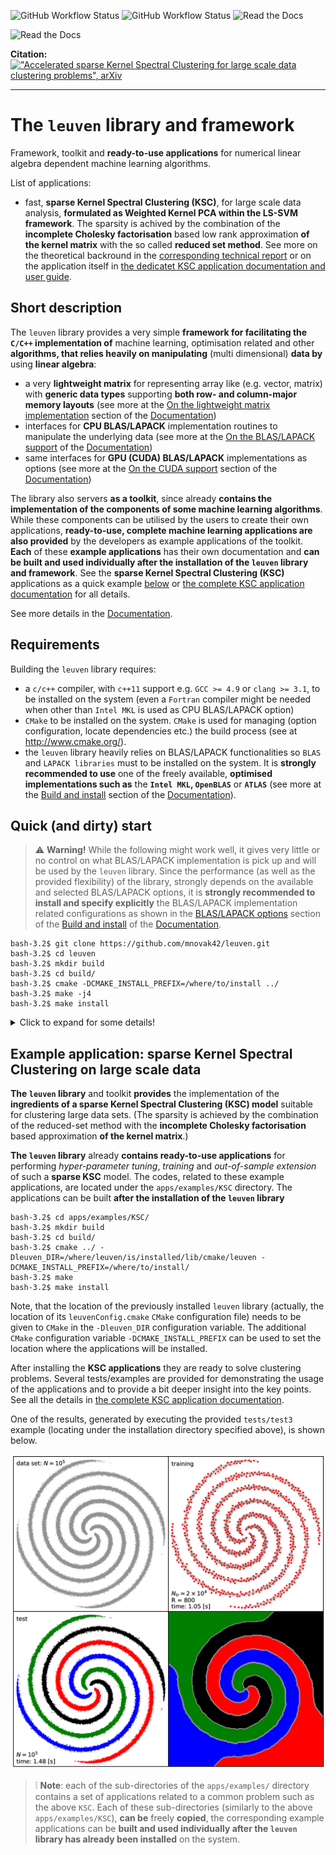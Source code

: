 ![GitHub Workflow Status](https://img.shields.io/github/actions/workflow/status/mnovak42/leuven/cpu-build?branch=master&label=leuven%3A%20CPU-build%20%26%20tests&logo=github&logoColor=blue&style=plastic)
![GitHub Workflow Status](https://img.shields.io/github/actions/workflow/status/mnovak42/leuven/CUDA-ubuntu-build?label=leuven%3A%20CUDA%20build&logo=GitHub&logoColor=blue&style=plastic)
![Read the Docs](https://img.shields.io/readthedocs/leuven?label=leuven%3A%20doc%20&logo=read%20the%20docs&logoColor=white&style=plastic)

![Read the Docs](https://img.shields.io/readthedocs/leuven-ksc?label=applications-KSC%3A%20doc&logo=read%20the%20docs&logoColor=white&style=plastic)


**Citation:** [!["Accelerated sparse Kernel Spectral Clustering for large scale data clustering problems", arXiv](https://img.shields.io/badge/arXiv-2310.13381-b31b1b.svg)](https://arxiv.org/abs/2310.13381)


----

# The `leuven` library and framework

Framework, toolkit and **ready-to-use applications** for numerical linear algebra dependent machine learning algorithms. 

List of applications: 

 - fast, **sparse Kernel Spectral Clustering (KSC)**, for large scale data analysis, **formulated as Weighted Kernel PCA within the LS-SVM framework**. The sparsity is achived by the combination of the **incomplete Cholesky factorisation** based low rank approximation **of the kernel matrix** with the so called **reduced set method**. See more on the theoretical backround in the [corresponding technical report](https://www.esat.kuleuven.be/stadius/ADB/novak/kscicd_internal.pdf) or on the application itself in [the dedicatet KSC application documentation and user guide](https://leuven-ksc.readthedocs.io/en/latest/).


## Short description

The `leuven` library provides a very simple **framework for facilitating the `C/C++` implementation of** machine learning, optimisation related and other **algorithms, that relies heavily on manipulating** (multi dimensional) **data by** using **linear algebra**:

 - a very **lightweight matrix** for representing array like (e.g. vector, matrix) with **generic data types** supporting **both row- and column-major memory layouts** (see more at the [On the lightweight matrix implementation](https://leuven.readthedocs.io/en/latest/main/introduction.html#on-the-lightweight-matrix-implementation) section of the [Documentation](https://leuven.readthedocs.io/en/latest/))
 - interfaces for **CPU BLAS/LAPACK** implementation routines to manipulate the underlying data (see more at the [On the BLAS/LAPACK support](https://leuven.readthedocs.io/en/latest/main/introduction.html#on-the-blas-lapack-support) of the [Documentation](https://leuven.readthedocs.io/en/latest/))
 - same interfaces for **GPU (CUDA) BLAS/LAPACK** implementations as options (see more at the [On the CUDA support](https://leuven.readthedocs.io/en/latest/main/introduction.html#on-the-cuda-support) section of the [Documentation](https://leuven.readthedocs.io/en/latest/))  
 
 
 The library also servers **as a toolkit**, since already **contains the implementation of the components of some machine learning algorithms**. While these components can be utilised by the users to create their own applications, **ready-to-use, complete machine learning applications are also provided** by the developers as example applications of the toolkit. **Each** of these **example applications** has their own documentation and **can be built and used individually after the installation of the `leuven` library and framework**. See the **sparse Kernel Spectral Clustering (KSC)** applications as a quick example [below](example-application:-sparse-Kernel-Spectral-Clustering-on-large-scale-data) or [the complete KSC application documentation](https://leuven-ksc.readthedocs.io/en/latest/) for all details.

 See more details in the [Documentation](https://leuven.readthedocs.io/en/latest/).


## Requirements

Building the `leuven` library requires:

 - a `c/c++` compiler, with `c++11` support e.g. `GCC >= 4.9` or `clang >= 3.1`, to be installed on the system (even a `Fortran` compiler might be needed when other than `Intel MKL` is used as CPU BLAS/LAPACK option)
 - `CMake` to be installed on the system. `CMake` is used for managing (option configuration, locate dependencies etc.) the build process (see at http://www.cmake.org/).
 - the `leuven` library heavily relies on BLAS/LAPACK functionalities so `BLAS` and `LAPACK libraries` must to be installed on the system. It is **strongly recommended to use** one of the freely available, **optimised implementations such as** the **`Intel MKL`, `OpenBLAS`** or **`ATLAS`** (see more at the [Build and install](https://leuven.readthedocs.io/en/latest/main/install.html) section of the [Documentation](https://leuven.readthedocs.io/en/latest/)).


## Quick (and dirty) start

> :warning: **Warning!** While the following might work well, it gives very little or no control on what BLAS/LAPACK implementation is pick up and will be used by the `leuven` library. Since the performance (as well as the provided flexibility) of the library, strongly depends on the available and selected BLAS/LAPACK options, it is **strongly recommended to install and specify explicitly** the BLAS/LAPACK implementation related configurations as shown in the [BLAS/LAPACK options](https://leuven.readthedocs.io/en/latest/main/install.html#blas-lapack-options) section of the [Build and install](https://leuven.readthedocs.io/en/latest/main/install.html#) of the [Documentation](https://leuven.readthedocs.io/en/latest/).

    bash-3.2$ git clone https://github.com/mnovak42/leuven.git
    bash-3.2$ cd leuven
    bash-3.2$ mkdir build
    bash-3.2$ cd build/
    bash-3.2$ cmake -DCMAKE_INSTALL_PREFIX=/where/to/install ../
    bash-3.2$ make -j4
    bash-3.2$ make install

<details>
  <summary>Click to expand for some details!</summary>


When BLAS/LAPACK libraries are installed at one of the standard location of the system (e.g. `/usr/local/lib64, /usr/local/lib, /usr/lib64, /usr/lib, etc.`, one can skip the explicit specification of the required BLAS/LAPACK implementation during the `cmake` configuration of the `leuven` library since the required libraries will be searched under these standard locations automatically in this case. So after cloning  

    bash-3.2$ git clone https://github.com/mnovak42/leuven.git
    Cloning into 'leuven'...
    remote: Enumerating objects: 300, done.
    remote: Counting objects: 100% (300/300), done.
    remote: Compressing objects: 100% (239/239), done.
    remote: Total 300 (delta 60), reused 282 (delta 52), pack-reused 0
    Receiving objects: 100% (300/300), 46.29 MiB | 10.64 MiB/s, done.
    Resolving deltas: 100% (60/60), done.

and entering to the main `leuven` directory 

    bash-3.2$ cd leuven

one can perform the following steps to install the library:

1. Create a `build` directory where all the configuration and build related objects, files will be placed
  
       bash-3.2$ mkdir build

2. Change to the previously created build directory and generate the make files with the given configurations (`-DCMAKE_INSTALL_PREFIX` `cmake` configuration option specifies the location where the final product will be installed e.g. my `/Users/mnovak/opt/leuven1` directory in this case)

       bash-3.2$ cd build/
       bash-3.2$ cmake -DCMAKE_INSTALL_PREFIX=/Users/mnovak/opt/leuven1 ../
       -- The C compiler identification is AppleClang 10.0.0.10001145
       -- The CXX compiler identification is AppleClang 10.0.0.10001145
       -- Check for working C compiler: /Applications/Xcode.app/Contents/Developer/Toolchains/XcodeDefault.xctoolchain/usr/bin/cc
       -- Check for working C compiler: /Applications/Xcode.app/Contents/Developer/Toolchains/XcodeDefault.xctoolchain/usr/bin/cc -- works
       -- Detecting C compiler ABI info
       -- Detecting C compiler ABI info - done
       -- Detecting C compile features
       -- Detecting C compile features - done
       -- Check for working CXX compiler: /Applications/Xcode.app/Contents/Developer/Toolchains/XcodeDefault.xctoolchain/usr/bin/c++
       -- Check for working CXX compiler: /Applications/Xcode.app/Contents/Developer/Toolchains/XcodeDefault.xctoolchain/usr/bin/c++ -- works
       -- Detecting CXX compiler ABI info
       -- Detecting CXX compiler ABI info - done
       -- Detecting CXX compile features
       -- Detecting CXX compile features - done
       -- ===== WRAPPER ===== 
       -- Building with the FBLAS Wrapper

       -- ==== The selected CPU BLAS Option = NETLIB-BLAS  ==== 
       --  
       -- ========  NETLIB BLAS (or any BLAS) ======= 
       --  WAS FOUND = TRUE
       -- NETLIB BLAS LIBRARY = /usr/lib/libblas.dylib;/usr/lib/liblapack.dylib
       --  
       -- ===== CHECKING CPU BLAS WRAPPER AND LIBRARY CONSISTENCY =====
       --  
       -- ===== Setting up the leuven library =====

       -- ===== Adding the lssvm part ===== 

       -- Configuring done
       -- Generating done
    
3. Build the `leuven` library 

       bash-3.2$ make 
       Scanning dependencies of target leuven
       [ 50%] Building CXX object utils/CMakeFiles/leuven.dir/src/FBLAS.cc.o
       [100%] Linking CXX static library ../lib/libleuven.a
       [100%] Built target leuven

4. and install, together with the headers and configurations files, to the location specified by the `-DCMAKE_INSTALL_PREFIX` `cmake` configuration option.  


       bash-3.2$ make install
       [100%] Built target leuven
       Install the project...
       -- Install configuration: "Release"
       -- Installing: /Users/mnovak/opt/leuven1/includes/Matrix.hh
       -- Installing: /Users/mnovak/opt/leuven1/includes/cxxopts.hh
       -- Installing: /Users/mnovak/opt/leuven1/includes/definitions.hh
       -- Installing: /Users/mnovak/opt/leuven1/includes/types.hh
       -- Installing: /Users/mnovak/opt/leuven1/includes/FBLAS.hh
       -- Installing: /Users/mnovak/opt/leuven1/includes/XBLAS.tpp
       -- Installing: /Users/mnovak/opt/leuven1/includes/FBLAS.h
       -- Installing: /Users/mnovak/opt/leuven1/includes/FBLAS.tpp
       -- Up-to-date: /Users/mnovak/opt/leuven1/includes/definitions.hh
       -- Installing: /Users/mnovak/opt/leuven1/lib/libleuven.a
       -- Installing: /Users/mnovak/opt/leuven1/lib/cmake/leuven/leuvenConfig.cmake
       -- Installing: /Users/mnovak/opt/leuven1/includes/IncCholesky.hh
       -- Installing: /Users/mnovak/opt/leuven1/includes/Kernels.hh
       -- Installing: /Users/mnovak/opt/leuven1/includes/IncCholesky.tpp
       -- Installing: /Users/mnovak/opt/leuven1/includes/KernelChi2.tpp
       -- Installing: /Users/mnovak/opt/leuven1/includes/KernelRBF.tpp
       -- Installing: /Users/mnovak/opt/leuven1/includes/KernelSSK.tpp
       -- Installing: /Users/mnovak/opt/leuven1/includes/KscEncodingAndQM.hh
       -- Installing: /Users/mnovak/opt/leuven1/includes/KscEncodingAndQM_AMS.hh
       -- Installing: /Users/mnovak/opt/leuven1/includes/KscEncodingAndQM_BAS.hh
       -- Installing: /Users/mnovak/opt/leuven1/includes/KscEncodingAndQM_BLF.hh
       -- Installing: /Users/mnovak/opt/leuven1/includes/KscWkpcaIChol.hh
       -- Installing: /Users/mnovak/opt/leuven1/includes/KscWkpcaIChol.tpp

</details>


## Example application: sparse Kernel Spectral Clustering on large scale data 

**The `leuven` library** and toolkit **provides** the implementation of the **ingredients of a sparse Kernel Spectral Clustering (KSC) model** suitable for clustering large data sets. (The sparsity is achieved by the combination of the reduced-set method with the **incomplete Cholesky factorisation** based approximation **of the kernel matrix**.)

**The `leuven` library** already **contains ready-to-use applications** for performing *hyper-parameter tuning*, *training* and *out-of-sample extension* of such a **sparse KSC** model. The codes, related to these example applications, are located under the `apps/examples/KSC` directory. The applications can be built **after the installation of the `leuven` library**

    bash-3.2$ cd apps/examples/KSC/
    bash-3.2$ mkdir build
    bash-3.2$ cd build/
    bash-3.2$ cmake ../ -Dleuven_DIR=/where/leuven/is/installed/lib/cmake/leuven -DCMAKE_INSTALL_PREFIX=/where/to/install/
    bash-3.2$ make
    bash-3.2$ make install

Note, that the location of the previously installed `leuven` library (actually, the location of its `leuvenConfig.cmake` `CMake` configuration file) needs to be given to `CMake` in the `-Dleuven_DIR` configuration variable. The additional `CMake` configuration variable `-DCMAKE_INSTALL_PREFIX` can be used to set the location where the applications will be installed.

After installing the **KSC applications** they are ready to solve clustering problems. Several tests/examples are provided for demonstrating the usage of the applications and to provide a bit deeper insight into the key points. See all the details in [the complete KSC application documentation](https://leuven-ksc.readthedocs.io/en/latest/).

One of the results, generated by executing the provided `tests/test3` example
(locating under the installation directory specified above), is shown below.

 ![KSC example](apps/examples/KSC/docs/source/tests/test3/figs/fig_4Spirals.png)


> :grey_exclamation: **Note**: each of the sub-directories of the `apps/examples/` directory contains a set of applications related to a common problem such as the above `KSC`. Each of these sub-directories (similarly to the above `apps/examples/KSC`), **can be** freely **copied**, the corresponding example applications can be **built and used individually after the `leuven` library has already been installed** on the system. 
